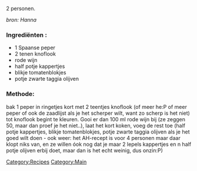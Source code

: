 2 personen.

*bron: Hanna*

### Ingrediënten :

-   1 Spaanse peper
-   2 tenen knoflook
-   rode wijn
-   half potje kappertjes
-   blikje tomatenblokjes
-   potje zwarte taggia olijven

### Methode:

bak 1 peper in ringetjes kort met 2 teentjes knoflook (of meer he:P of
meer peper of ook de zaadlijst als je het scherper wilt, want zo scherp
is het niet) tot knoflook begint te kleuren. Gooi er dan 100 ml rode
wijn bij (ze zeggen 50, maar dan proef je het niet..), laat het kort
koken, voeg de rest toe (half potje kappertjes, blikje tomatenblokjes,
potje zwarte taggia olijven als je het goed wilt doen - ook weer: het
AH-recept is voor 4 personen maar daar klopt niks van, en ze willen óok
nog dat je maar 2 lepels kappertjes en n half potje olijven erbij doet,
maar dan is het echt weinig, dus onzin:P)

<Category:Recipes> <Category:Main>


